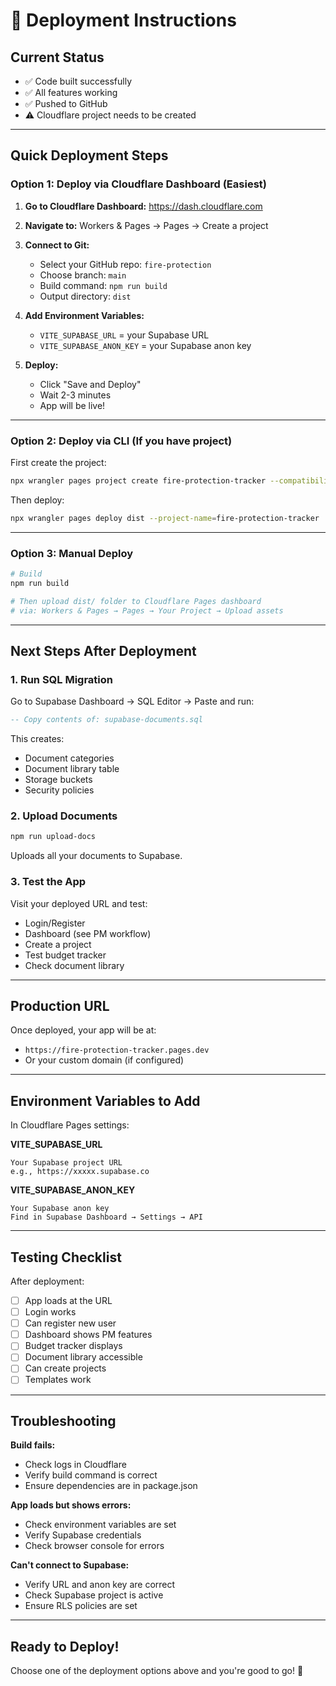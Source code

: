 # 🚀 Deployment Instructions

## Current Status
- ✅ Code built successfully
- ✅ All features working
- ✅ Pushed to GitHub
- ⚠️ Cloudflare project needs to be created

---

## Quick Deployment Steps

### Option 1: Deploy via Cloudflare Dashboard (Easiest)

1. **Go to Cloudflare Dashboard:**
   https://dash.cloudflare.com

2. **Navigate to:**
   Workers & Pages → Pages → Create a project

3. **Connect to Git:**
   - Select your GitHub repo: `fire-protection`
   - Choose branch: `main`
   - Build command: `npm run build`
   - Output directory: `dist`

4. **Add Environment Variables:**
   - `VITE_SUPABASE_URL` = your Supabase URL
   - `VITE_SUPABASE_ANON_KEY` = your Supabase anon key

5. **Deploy:**
   - Click "Save and Deploy"
   - Wait 2-3 minutes
   - App will be live!

---

### Option 2: Deploy via CLI (If you have project)

First create the project:
```bash
npx wrangler pages project create fire-protection-tracker --compatibility-date=2024-01-01
```

Then deploy:
```bash
npx wrangler pages deploy dist --project-name=fire-protection-tracker
```

---

### Option 3: Manual Deploy

```bash
# Build
npm run build

# Then upload dist/ folder to Cloudflare Pages dashboard
# via: Workers & Pages → Pages → Your Project → Upload assets
```

---

## Next Steps After Deployment

### 1. Run SQL Migration

Go to Supabase Dashboard → SQL Editor → Paste and run:

```sql
-- Copy contents of: supabase-documents.sql
```

This creates:
- Document categories
- Document library table
- Storage buckets
- Security policies

### 2. Upload Documents

```bash
npm run upload-docs
```

Uploads all your documents to Supabase.

### 3. Test the App

Visit your deployed URL and test:
- Login/Register
- Dashboard (see PM workflow)
- Create a project
- Test budget tracker
- Check document library

---

## Production URL

Once deployed, your app will be at:
- `https://fire-protection-tracker.pages.dev`
- Or your custom domain (if configured)

---

## Environment Variables to Add

In Cloudflare Pages settings:

**VITE_SUPABASE_URL**
```
Your Supabase project URL
e.g., https://xxxxx.supabase.co
```

**VITE_SUPABASE_ANON_KEY**
```
Your Supabase anon key
Find in Supabase Dashboard → Settings → API
```

---

## Testing Checklist

After deployment:
- [ ] App loads at the URL
- [ ] Login works
- [ ] Can register new user
- [ ] Dashboard shows PM features
- [ ] Budget tracker displays
- [ ] Document library accessible
- [ ] Can create projects
- [ ] Templates work

---

## Troubleshooting

**Build fails:**
- Check logs in Cloudflare
- Verify build command is correct
- Ensure dependencies are in package.json

**App loads but shows errors:**
- Check environment variables are set
- Verify Supabase credentials
- Check browser console for errors

**Can't connect to Supabase:**
- Verify URL and anon key are correct
- Check Supabase project is active
- Ensure RLS policies are set

---

## Ready to Deploy!

Choose one of the deployment options above and you're good to go! 🚀

